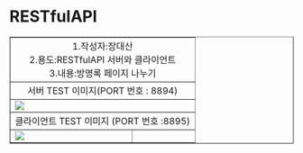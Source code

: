 ﻿# RESTfulAPI
<table border="1" >
    <tr><td colspan="2" align="center">
        1.작성자:장대산<br>
        2.용도:RESTfulAPI 서버와 클라이언트<br>
        3.내용:방명록 페이지 나누기<br>
    </td></tr>
    <tr> <td colspan="2" align="center">서버 TEST 이미지(PORT 번호 : 8894)</td></tr>
    <tr> <td colspan="2">
        <img src="https://cafeptthumb-phinf.pstatic.net/20160618_270/22415702_1466183108070_H20LJQ_jpg/22415702_user_020508.jpg">
    </td></tr>
    <tr> <td colspan="2" align="center">클라이언트 TEST 이미지 (PORT 번호 :8895)</td></tr>
    <tr>  <td><img src="https://cafeptthumb-phinf.pstatic.net/MjAyNDA3MzBfMjY2/MDAxNzIyMzIzNDQ0Mjc0.xHCkh4yXHBIHD3GlMzyVYd2IBNX41Gn5wLGApb-ROcIg.fGmPvZaQqHtGHgLmtoEVv_E7b-xZD311bUVQblyeWCAg.PNG/%EC%BA%A1%EC%B2%98.PNG?type=w1600"></td>
        <td></td>
    </tr>
</table>
